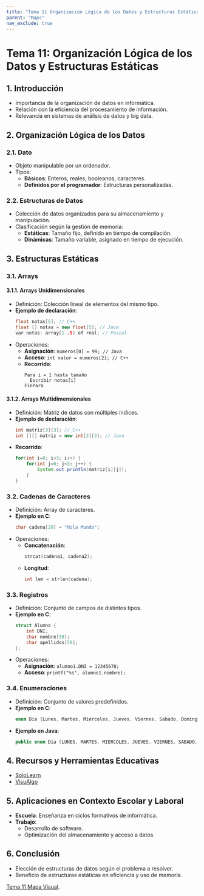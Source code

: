 ```yaml
---
title: "Tema 11 Organización Lógica de los Datos y Estructuras Estáticas."
parent: "Maps"
nav_exclude: true
---
```


# Tema 11: Organización Lógica de los Datos y Estructuras Estáticas

## 1. Introducción
- Importancia de la organización de datos en informática.
- Relación con la eficiencia del procesamiento de información.
- Relevancia en sistemas de análisis de datos y big data.

## 2. Organización Lógica de los Datos
### 2.1. Dato
- Objeto manipulable por un ordenador.
- Tipos:
  - **Básicos**: Enteros, reales, booleanos, caracteres.
  - **Definidos por el programador**: Estructuras personalizadas.

### 2.2. Estructuras de Datos
- Colección de datos organizados para su almacenamiento y manipulación.
- Clasificación según la gestión de memoria:
  - **Estáticas**: Tamaño fijo, definido en tiempo de compilación.
  - **Dinámicas**: Tamaño variable, asignado en tiempo de ejecución.

## 3. Estructuras Estáticas
### 3.1. Arrays
#### 3.1.1. Arrays Unidimensionales
- Definición: Colección lineal de elementos del mismo tipo.
- **Ejemplo de declaración**:
  ```cpp
  float notas[5]; // C++
  float [] notas = new float[5]; // Java
  var notas: array[1..5] of real; // Pascal
  ```
- Operaciones:
  - **Asignación**: `numeros[0] = 99; // Java`
  - **Acceso**: `int valor = numeros[2]; // C++`
  - **Recorrido**:
    ```pseudocódigo
    Para i = 1 hasta tamaño 
      Escribir notas[i]
    FinPara
    ```

#### 3.1.2. Arrays Multidimensionales
- Definición: Matriz de datos con múltiples índices.
- **Ejemplo de declaración**:
  ```cpp
  int matriz[3][3]; // C++
  int [][] matriz = new int[3][3]; // Java
  ```
- **Recorrido**:
  ```java
  for(int i=0; i<3; i++) {
      for(int j=0; j<3; j++) {
          System.out.println(matriz[i][j]);
      }
  }
  ```

### 3.2. Cadenas de Caracteres
- Definición: Array de caracteres.
- **Ejemplo en C**:
  ```c
  char cadena[20] = "Hola Mundo";
  ```
- Operaciones:
  - **Concatenación**:
    ```c
    strcat(cadena1, cadena2);
    ```
  - **Longitud**:
    ```c
    int len = strlen(cadena);
    ```

### 3.3. Registros
- Definición: Conjunto de campos de distintos tipos.
- **Ejemplo en C**:
  ```c
  struct Alumno {
      int DNI;
      char nombre[50];
      char apellidos[50];
  };
  ```
- Operaciones:
  - **Asignación**: `alumno1.DNI = 12345678;`
  - **Acceso**: `printf("%s", alumno1.nombre);`

### 3.4. Enumeraciones
- Definición: Conjunto de valores predefinidos.
- **Ejemplo en C**:
  ```c
  enum Dia {Lunes, Martes, Miercoles, Jueves, Viernes, Sabado, Domingo};
  ```
- **Ejemplo en Java**:
  ```java
  public enum Dia {LUNES, MARTES, MIERCOLES, JUEVES, VIERNES, SABADO, DOMINGO}
  ```

## 4. Recursos y Herramientas Educativas
- [SoloLearn](https://www.sololearn.com)
- [VisuAlgo](https://visualgo.net)

## 5. Aplicaciones en Contexto Escolar y Laboral
- **Escuela**: Enseñanza en ciclos formativos de informática.
- **Trabajo**:
  - Desarrollo de software.
  - Optimización del almacenamiento y acceso a datos.

## 6. Conclusión
- Elección de estructuras de datos según el problema a resolver.
- Beneficio de estructuras estáticas en eficiencia y uso de memoria.

[Tema 11 Mapa Visual](tema11map.html).